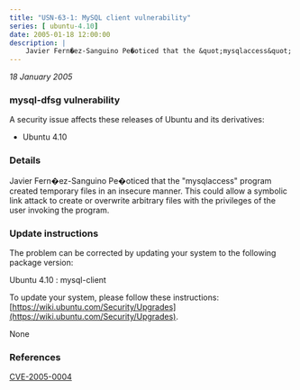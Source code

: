 ```yaml
---
title: "USN-63-1: MySQL client vulnerability"
series: [ ubuntu-4.10]
date: 2005-01-18 12:00:00
description: |
    Javier Fern�ez-Sanguino Pe�oticed that the &quot;mysqlaccess&quot; program created temporary files in an insecure manner. This could allow a symbolic link attack to create or overwrite arbitrary files with the privileges of the user invoking the program.
--- 
```

 
 

*18 January 2005*

### mysql-dfsg vulnerability

A security issue affects these releases of Ubuntu and its derivatives:

* Ubuntu 4.10

### Details

Javier Fern�ez-Sanguino Pe�oticed that the &quot;mysqlaccess&quot; program created temporary files in an insecure manner. This could allow a symbolic link attack to create or overwrite arbitrary files with the privileges of the user invoking the program.

### Update instructions

The problem can be corrected by updating your system to the following package version:

Ubuntu 4.10
 : mysql-client 

To update your system, please follow these instructions: [https://wiki.ubuntu.com/Security/Upgrades](https://wiki.ubuntu.com/Security/Upgrades).

None

### References

 
 [CVE-2005-0004](http://people.ubuntu.com/~ubuntu-security/cve/CVE-2005-0004)
 

